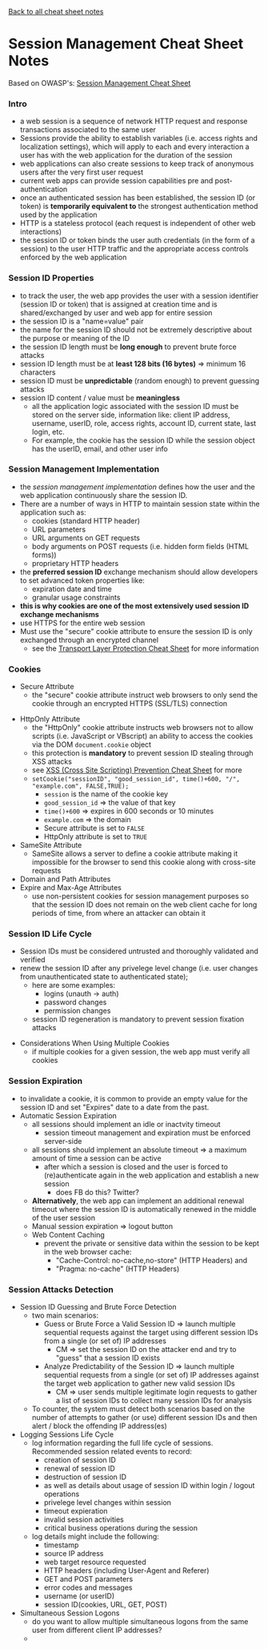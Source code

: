 [Back to all cheat sheet notes](https://github.com/coolinmc6/CS-concepts/tree/master/OWASP)

# Session Management Cheat Sheet Notes

Based on OWASP's: [Session Management Cheat Sheet](https://www.owasp.org/index.php/Session_Management_Cheat_Sheet)

### Intro
- a web session is a sequence of network HTTP request and response transactions associated to the same user
- Sessions provide the ability to establish variables (i.e. access rights and localization settings), which will apply to each and every interaction a user has with the web application for the duration of the session
- web applications can also create sessions to keep track of anonymous users after the very first user request
- current web apps can provide session capabilities pre and post-authentication
- once an authenticated session has been established, the session ID (or token) is **temporarily equivalent to** the strongest authentication method used by the application
- HTTP is a stateless protocol (each request is independent of other web interactions)
- the session ID or token binds the user auth credentials (in the form of a session) to the user HTTP traffic and the appropriate access controls enforced by the web application

### Session ID Properties
- to track the user, the web app provides the user with a session identifier (session ID or token) that is assigned at creation time and is shared/exchanged by user and web app for entire session
- the session ID is a "name=value" pair
- the name for the session ID should not be extremely descriptive about the purpose or meaning of the ID
- the session ID length must be **long enough** to prevent brute force attacks
- session ID length must be at **least 128 bits (16 bytes)** => minimum 16 characters
- session ID must be **unpredictable** (random enough) to prevent guessing attacks
- session ID content / value must be **meaningless**
	+ all the application logic associated with the session ID must be stored on the server side, information like: client IP address, username, userID, role, access rights, account ID, current state, last login, etc.
	+ For example, the cookie has the session ID while the session object has the userID, email, and other user info

### Session Management Implementation
- the *session management implementation* defines how the user and the web application continuously share the session ID.
- There are a number of ways in HTTP to maintain session state within the application such as:
	+ cookies (standard HTTP header)
	+ URL parameters
	+ URL arguments on GET requests
	+ body arguments on POST requests (i.e. hidden form fields (HTML forms))
	+ proprietary HTTP headers
- the **preferred session ID** exchange mechanism should allow developers to set advanced token properties like:
	+ expiration date and time
	+ granular usage constraints
- **this is why cookies are one of the most extensively used session ID exchange mechanisms**
- use HTTPS for the entire web session
- Must use the "secure" cookie attribute to ensure the session ID is only exchanged through an encrypted channel
	- see the [Transport Layer Protection Cheat Sheet](https://www.owasp.org/index.php/Transport_Layer_Protection_Cheat_Sheet) for more information

### Cookies
- Secure Attribute
	+ the "secure" cookie attribute instruct web browsers to only send the cookie through an encrypted HTTPS (SSL/TLS) connection
+ HttpOnly Attribute
	* the "HttpOnly" cookie attribute instructs web browsers not to allow scripts (i.e. JavaScript or VBscript) an ability to access the cookies via the DOM `document.cookie` object
	* this protection is **mandatory** to prevent session ID stealing through XSS attacks
	* see [XSS (Cross Site Scripting) Prevention Cheat Sheet](https://www.owasp.org/index.php/XSS_(Cross_Site_Scripting)_Prevention_Cheat_Sheet) for more
	* `setCookie("sessionID", "good_session_id", time()+600, "/", "example.com", FALSE,TRUE);`
		- `session` is the name of the cookie key
		- `good_session_id` => the value of that key
		- `time()+600` => expires in 600 seconds or 10 minutes
		- `example.com` => the domain
		- Secure attribute is set to `FALSE`
		- HttpOnly attribute is set to `TRUE`
+ SameSite Attribute
	* SameSite allows a server to define a cookie attribute making it impossible for the browser to send this cookie along with cross-site requests
+ Domain and Path Attributes
+ Expire and Max-Age Attributes
	* use non-persistent cookies for session management purposes so that the session ID does not remain on the web client cache for long periods of time, from where an attacker can obtain it

### Session ID Life Cycle

- Session IDs must be considered untrusted and thoroughly validated and verified
- renew the session ID after any privelege level change (i.e. user changes from unauthenticated state to authenticated state); 
	- here are some examples:
		* logins (unauth -> auth)
		* password changes
		* permission changes
	- session ID regeneration is mandatory to prevent session fixation attacks
* Considerations When Using Multiple Cookies
	- if multiple cookies for a given session, the web app must verify all cookies

### Session Expiration
- to invalidate a cookie, it is common to provide an empty value for the session ID and set "Expires" date to a date from the past.
- Automatic Session Expiration
	+ all sessions should implement an idle or inactvity timeout
		* session timeout management and expiration must be enforced server-side
	+ all sessions should implement an absolute timeout => a maximum amount of time a session can be active
		* after which a session is closed and the user is forced to (re)authenticate again in the web application and establish a new session
			- does FB do this? Twitter?
	+ **Alternatively**, the web app can implement an additional renewal timeout where the session ID is automatically renewed in the middle of the user session
	+ Manual session expiration => logout button
	+ Web Content Caching
		* prevent the private or sensitive data within the session to be kept in the web browser cache:
			- "Cache-Control: no-cache,no-store" (HTTP Headers) and
			- "Pragma: no-cache" (HTTP Headers)

### Session Attacks Detection
- Session ID Guessing and Brute Force Detection
	+ two main scenarios:
		* Guess or Brute Force a Valid Session ID => launch multiple sequential requests against the target using different session IDs from a single (or set of) IP addresses
			- CM => set the session ID on the attacker end and try to "guess" that a session ID exists
		* Analyze Predictability of the Session ID => launch multiple sequential requests from a single (or set of) IP addresses against the target web application to gather new valid session IDs
			* CM => user sends multiple legitimate login requests to gather a list of session IDs to collect many session IDs for analysis
	* To counter, the system must detect both scenarios based on the number of attempts to gather (or use) different session IDs and then alert / block the offending IP address(es)
- Logging Sessions Life Cycle
	+ log information regarding the full life cycle of sessions. Recommended session related events to record:
		* creation of session ID
		* renewal of session ID
		* destruction of session ID
		* as well as details about usage of session ID within login / logout operations
		* privelege level changes within session
		* timeout expieration
		* invalid session activities
		* critical business operations during the session
	+ log details might include the following:
		* timestamp
		* source IP address
		* web target resource requested
		* HTTP headers (including User-Agent and Referer)
		* GET and POST parameters
		* error codes and messages
		* username (or userID)
		* session ID(cookies, URL, GET, POST)
- Simultaneous Session Logons
	+ do you want to allow multiple simultaneous logons from the same user from different client IP addresses?
	+ 












